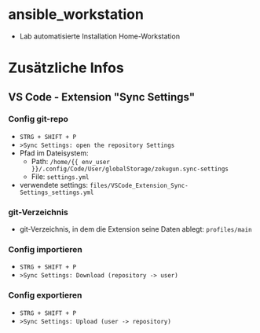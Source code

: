 # ansible_workstation
- Lab automatisierte Installation Home-Workstation

# Zusätzliche Infos
## VS Code - Extension "Sync Settings"
### Config git-repo
- `STRG + SHIFT + P`
- `>Sync Settings: open the repository Settings`
- Pfad im Dateisystem:
  - Path: `/home/{{ env_user }}/.config/Code/User/globalStorage/zokugun.sync-settings`
  - File: `settings.yml`
- verwendete settings: `files/VSCode_Extension_Sync-Settings_settings.yml`
### git-Verzeichnis
- git-Verzeichnis, in dem die Extension seine Daten ablegt: `profiles/main`
### Config importieren
- `STRG + SHIFT + P`
- `>Sync Settings: Download (repository -> user)`
### Config exportieren
- `STRG + SHIFT + P`
- `>Sync Settings: Upload (user -> repository)`
